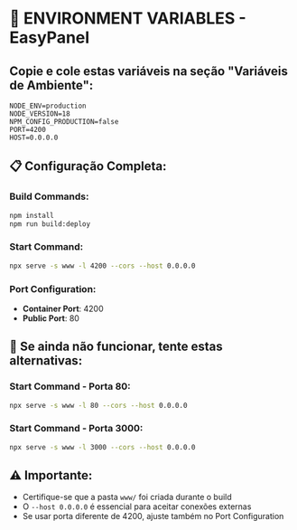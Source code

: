 # 🔧 ENVIRONMENT VARIABLES - EasyPanel

## Copie e cole estas variáveis na seção "Variáveis de Ambiente":

```
NODE_ENV=production
NODE_VERSION=18
NPM_CONFIG_PRODUCTION=false
PORT=4200
HOST=0.0.0.0
```

## 📋 Configuração Completa:

### **Build Commands:**
```bash
npm install
npm run build:deploy
```

### **Start Command:**
```bash
npx serve -s www -l 4200 --cors --host 0.0.0.0
```

### **Port Configuration:**
- **Container Port**: 4200
- **Public Port**: 80

## 🎯 Se ainda não funcionar, tente estas alternativas:

### **Start Command - Porta 80:**
```bash
npx serve -s www -l 80 --cors --host 0.0.0.0
```

### **Start Command - Porta 3000:**
```bash
npx serve -s www -l 3000 --cors --host 0.0.0.0
```

## ⚠️ Importante:
- Certifique-se que a pasta `www/` foi criada durante o build
- O `--host 0.0.0.0` é essencial para aceitar conexões externas
- Se usar porta diferente de 4200, ajuste também no Port Configuration
